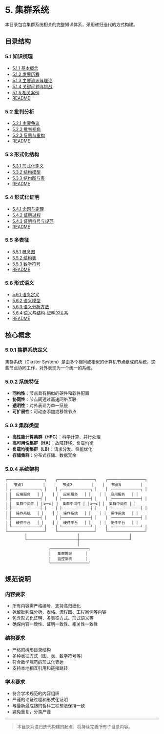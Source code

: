 # 5. 集群系统

本目录包含集群系统相关的完整知识体系，采用递归迭代的方式构建。

## 目录结构

### 5.1 知识梳理

- [5.1.1 基本概念](5.1%20知识梳理/5.1.1%20基本概念.md)
- [5.1.2 发展历程](5.1%20知识梳理/5.1.2%20发展历程.md)
- [5.1.3 主要流派与理论](5.1%20知识梳理/5.1.3%20主要流派与理论.md)
- [5.1.4 关键问题与挑战](5.1%20知识梳理/5.1.4%20关键问题与挑战.md)
- [5.1.5 相关案例](5.1%20知识梳理/5.1.5%20相关案例.md)
- [README](5.1%20知识梳理/README.md)

### 5.2 批判分析

- [5.2.1 主要争议](5.2%20批判分析/5.2.1%20主要争议.md)
- [5.2.2 批判视角](5.2%20批判分析/5.2.2%20批判视角.md)
- [5.2.3 反思与重构](5.2%20批判分析/5.2.3%20反思与重构.md)
- [README](5.2%20批判分析/README.md)

### 5.3 形式化结构

- [5.3.1 形式化定义](5.3%20形式化结构/5.3.1%20形式化定义.md)
- [5.3.2 结构模型](5.3%20形式化结构/5.3.2%20结构模型.md)
- [5.3.3 结构图与表](5.3%20形式化结构/5.3.3%20结构图与表.md)
- [README](5.3%20形式化结构/README.md)

### 5.4 形式化证明

- [5.4.1 命题与定理](5.4%20形式化证明/5.4.1%20命题与定理.md)
- [5.4.2 证明过程](5.4%20形式化证明/5.4.2%20证明过程.md)
- [5.4.3 证明符号与规范](5.4%20形式化证明/5.4.3%20证明符号与规范.md)
- [README](5.4%20形式化证明/README.md)

### 5.5 多表征

- [5.5.1 概念图](5.5%20多表征/5.5.1%20概念图.md)
- [5.5.2 结构表](5.5%20多表征/5.5.2%20结构表.md)
- [5.5.3 数学符号](5.5%20多表征/5.5.3%20数学符号.md)
- [README](5.5%20多表征/README.md)

### 5.6 形式语义

- [5.6.1 语义定义](5.6%20形式语义/5.6.1%20语义定义.md)
- [5.6.2 语义模型](5.6%20形式语义/5.6.2%20语义模型.md)
- [5.6.3 语义分析方法](5.6%20形式语义/5.6.3%20语义分析方法.md)
- [5.6.4 语义与结构-证明的关系](5.6%20形式语义/5.6.4%20语义与结构-证明的关系.md)
- [README](5.6%20形式语义/README.md)

## 核心概念

### 5.0.1 集群系统定义

集群系统（Cluster System）是由多个相同或相似的计算机节点组成的系统，这些节点协同工作，对外表现为一个统一的系统。

### 5.0.2 系统特征

- **同构性**：节点具有相似的硬件和软件配置
- **协同性**：节点间通过高速网络互联
- **透明性**：对外表现为单一系统
- **可扩展性**：可动态添加或移除节点

### 5.0.3 集群类型

- **高性能计算集群（HPC）**：科学计算、并行处理
- **高可用性集群（HA）**：故障转移、负载均衡
- **负载均衡集群（LB）**：请求分发、性能优化
- **存储集群**：分布式存储、数据冗余

### 5.0.4 系统架构

```text
┌─────────────────┐    ┌─────────────────┐    ┌─────────────────┐
│   节点1         │    │   节点2         │    │   节点N         │
│ ┌─────────────┐ │    │ ┌─────────────┐ │    │ ┌─────────────┐ │
│ │  应用服务   │ │    │ │  应用服务   │ │    │ │  应用服务   │ │
│ ├─────────────┤ │    │ ├─────────────┤ │    │ ├─────────────┤ │
│ │  集群中间件 │ │◄──►│ │  集群中间件 │ │◄──►│ │  集群中间件 │ │
│ ├─────────────┤ │    │ ├─────────────┤ │    │ ├─────────────┤ │
│ │  操作系统   │ │    │ │  操作系统   │ │    │ │  操作系统   │ │
│ ├─────────────┤ │    │ ├─────────────┤ │    │ ├─────────────┤ │
│ │  硬件平台   │ │    │ │  硬件平台   │ │    │ │  硬件平台   │ │
│ └─────────────┘ │    │ └─────────────┘ │    │ └─────────────┘ │
└─────────────────┘    └─────────────────┘    └─────────────────┘
         │                       │                       │
         └───────────────────────┼───────────────────────┘
                                 │
                    ┌─────────────────┐
                    │   集群管理      │
                    │   监控系统      │
                    └─────────────────┘
```

## 规范说明

### 内容要求

- 所有内容需严格编号，支持递归细化
- 保留批判性分析、表格、流程图、工程案例等内容
- 包含形式化证明、多表征方式、形式语义等
- 确保内容一致性、证明一致性、相关性一致性

### 结构要求

- 严格的树形目录结构
- 多种表征方式（图、表、数学符号等）
- 符合数学规范的形式化表达
- 支持本地相互引用和链接跳转

### 学术要求

- 符合学术规范的内容组织
- 严谨的论证过程和形式化证明
- 与最新最成熟的哲科工程想法保持一致
- 避免重复，分类严谨

---
> 本目录为递归迭代构建的起点，将持续完善所有子目录内容。
